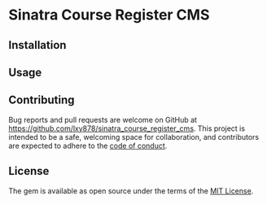 # Sinatra Course Register CMS


## Installation


## Usage


## Contributing

Bug reports and pull requests are welcome on GitHub at https://github.com/lxy878/sinatra_course_register_cms. This project is intended to be a safe, welcoming space for collaboration, and contributors are expected to adhere to the [code of conduct](https://github.com/lxy878/sinatra_course_register_cms/blob/master/CODE_OF_CONDUCT.md).

## License

The gem is available as open source under the terms of the [MIT License](https://opensource.org/licenses/MIT).